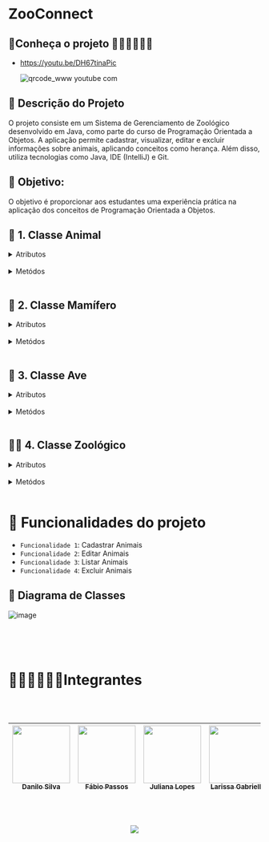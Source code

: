# ZooConnect


## 🌴Conheça o projeto 👨🏽‍💻👩🏽‍💻

- https://youtu.be/DH67tinaPic

  
  ![qrcode_www youtube com](https://github.com/DaniloSilvaDeOliveira/ZooConnect/assets/61357219/9bb0d7fd-e4e4-437f-abed-dcedd528c30a)



## 📝 Descrição do Projeto

O projeto consiste em um Sistema de Gerenciamento de Zoológico desenvolvido em Java, como parte do curso de Programação Orientada a Objetos. 
A aplicação permite cadastrar, visualizar, editar e excluir informações sobre animais, aplicando conceitos como herança. Além disso, 
utiliza tecnologias como Java, IDE (IntelliJ) e Git.

## 🎯 Objetivo:
O objetivo é proporcionar aos estudantes uma experiência prática na aplicação dos conceitos de Programação Orientada a Objetos.

## 🦒 1. Classe Animal 

<details><summary>Atributos</summary>
  
- nome: nome do animal.
- espécie: espécie à qual o animal pertence.
- dieta: informações sobre a dieta do animal.

</details>

<br>

<details><summary>Metódos</summary>

- getters, setters: métodos para acessar e modificar os atributos.
- toString(): método para fornecer uma representação em string do objeto.
  </details>
<br>

## 🍼 2. Classe Mamífero 

<details><summary>Atributos</summary>

<br>

Herança:
- Herda da classe Animal.
  
- corPelagem: cor da pelagem do mamífero.
  
</details>

<br>

<details><summary>Metódos</summary>

- getters e setters específicos para o atributo adicional.
- Sobrescrita do método toString().
  </details>
<br>

## 🦆 3. Classe Ave
<details><summary>Atributos</summary>

<br>

Herança:
- Herda da classe Animal.
  
- envergaduraAsas: medida da envergadura das asas da ave.
  
</details>

<br>

<details><summary>Metódos</summary>

- getters e setters específicos para o atributo adicional.
- Sobrescrita do método toString().
  </details>
<br>

## 🌳🐒 4. Classe Zoológico 

<details><summary>Atributos</summary>
  
- listaAnimais: uma lista para armazenar os animais no zoológico.
  
</details>

<br>

<details><summary>Metódos</summary>

- adicionarAnimal(animal): adiciona um animal à lista.
- removerAnimal(animal): remove um animal da lista.
- listarAnimais(): exibe a lista de animais no zoológico.
  </details>
<br>

# :hammer: Funcionalidades do projeto

- `Funcionalidade 1`: Cadastrar Animais
- `Funcionalidade 2`: Editar Animais
- `Funcionalidade 3`: Listar Animais
- `Funcionalidade 4`: Excluir Animais
## 📑 Diagrama de Classes
![image](https://github.com/DaniloSilvaDeOliveira/ZooConnect/assets/105463088/6997605f-bd5f-4152-a37b-84b3b656398a)

<br>
<br>
<br>

# 👩🏽‍💻👨🏽‍💻Integrantes

<br>
<br>

| [<img src="https://avatars.githubusercontent.com/u/75835535?v=4" width=115><br><sub>Danilo Silva</sub>](https://github.com/DaniloSilvaDeOliveira) | [<img src="https://github.com/DaniloSilvaDeOliveira/ZooConnect/assets/61357219/c7487509-86ce-45d7-ab04-ac80fab2cce4" width=115 ><br><sub>Fábio Passos</sub>](https://github.com/FabioPassos10) | [<img src="https://github.com/DaniloSilvaDeOliveira/ZooConnect/assets/61357219/84e1af31-3b35-4723-9b83-8aa996be304f" width=115><br><sub>Juliana Lopes</sub>](#)  | [<img src="https://avatars.githubusercontent.com/u/105463088?v=4" width=115><br><sub>Larissa Gabrielle</sub>](https://github.com/LarissaGabrielle) | [<img src="https://github.com/DaniloSilvaDeOliveira/ZooConnect/assets/61357219/c7f6b868-ed62-4d8e-818c-3e0dd1b072f0" width=115><br><sub>Luma Sousa</sub>](https://github.com/Lumas1920)|
| :---: | :---: | :---: | :---: | :---: |
<br>
<br>
<p align="center">
<img loading="lazy" src="http://img.shields.io/static/v1?label=STATUS&message=%20FINALIZADO&color=GREEN&style=for-the-badge"/>
</p>
